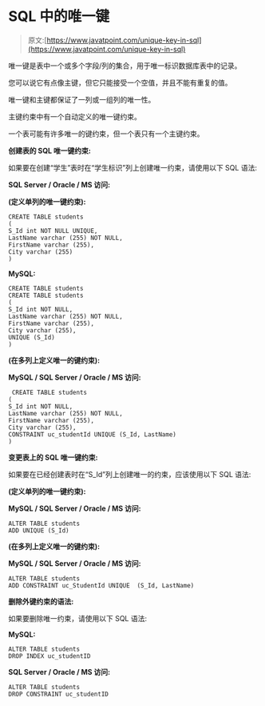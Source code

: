 # SQL 中的唯一键

> 原文:[https://www.javatpoint.com/unique-key-in-sql](https://www.javatpoint.com/unique-key-in-sql)

唯一键是表中一个或多个字段/列的集合，用于唯一标识数据库表中的记录。

您可以说它有点像主键，但它只能接受一个空值，并且不能有重复的值。

唯一键和主键都保证了一列或一组列的唯一性。

主键约束中有一个自动定义的唯一键约束。

一个表可能有许多唯一的键约束，但一个表只有一个主键约束。

**创建表的 SQL 唯一键约束:**

如果要在创建“学生”表时在“学生标识”列上创建唯一约束，请使用以下 SQL 语法:

**SQL Server / Oracle / MS 访问:**

**(定义单列的唯一键约束):**

```
CREATE TABLE students
(
S_Id int NOT NULL UNIQUE,
LastName varchar (255) NOT NULL,
FirstName varchar (255),
City varchar (255)
)

```

**MySQL:**

```
CREATE TABLE students
CREATE TABLE students
(
S_Id int NOT NULL,
LastName varchar (255) NOT NULL,
FirstName varchar (255),
City varchar (255),
UNIQUE (S_Id)
)

```

**(在多列上定义唯一的键约束):**

**MySQL / SQL Server / Oracle / MS 访问:**

```
 CREATE TABLE students
(
S_Id int NOT NULL,
LastName varchar (255) NOT NULL,
FirstName varchar (255),
City varchar (255),
CONSTRAINT uc_studentId UNIQUE (S_Id, LastName)
)

```

**变更表上的 SQL 唯一键约束:**

如果要在已经创建表时在“S_Id”列上创建唯一的约束，应该使用以下 SQL 语法:

**(定义单列的唯一键约束):**

**MySQL / SQL Server / Oracle / MS 访问:**

```
ALTER TABLE students
ADD UNIQUE (S_Id)

```

**(在多列上定义唯一的键约束):**

**MySQL / SQL Server / Oracle / MS 访问:**

```
ALTER TABLE students
ADD CONSTRAINT uc_StudentId UNIQUE  (S_Id, LastName)

```

**删除外键约束的语法:**

如果要删除唯一约束，请使用以下 SQL 语法:

**MySQL:**

```
ALTER TABLE students
DROP INDEX uc_studentID

```

**SQL Server / Oracle / MS 访问:**

```
ALTER TABLE students
DROP CONSTRAINT uc_studentID

```